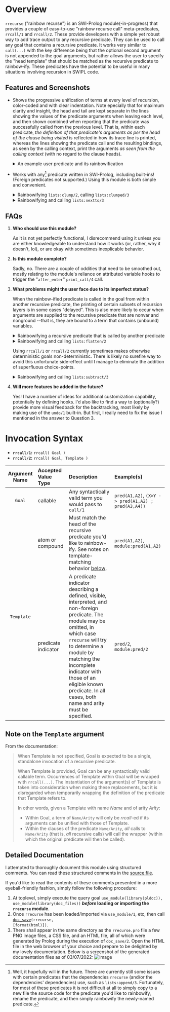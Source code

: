 # Overview

`rrecurse` ("rainbow recurse") is an SWI-Prolog module(-in-progress) that provides a couple of easy-to-use "rainbow recurse call" meta-predicates, `rrcall/1` and `rrcall/2`. These provide developers with a simple yet robust way to add trace output to any recursive predicate. They can be used to call any goal that contains a recursive predicate. It works very similar to `call(...)` with the key difference being that the optional second argument is not appended to the goal arguments, but rather allows the user to specify the "head template" that should be matched as the recursive predicate to rainbow-ify. These predicates have the potential to be useful in many situations involving recursion in SWIPL code.

## Features and Screenshots

* Shows the progressive unification of terms at every level of recursion, color-coded and with clear indentation. Note epecially that for maximum clarity and insight, the head and tail are kept separate in the lines showing the values of the predicate arguments when leaving each level, and then shown combined when reporting that the predicate was successfully called from the previous level. That is, within each predicate, *the definition of that predicate's arguments as per the head of the clause being visited* is reflected in how its trace line is printed, whereas the lines showing the predicate call and the resulting bindings, as seen by the calling context, print the arguments *as seen from the calling context* (with no regard to the clause heads).

  <details><summary>An example user predicate and its rainbowification</summary>
  
  <p>  
    
    ```prolog
    mytest([], []) :-
      !.
    mytest([H|T], [H|R]) :-
      mytest(T, R).
    ```
    
  <img src="https://user-images.githubusercontent.com/4154751/156992183-9adc5ef8-8e21-40b0-8379-680eb560925a.png">
  </p> 
  </details>


* Works with any[^1] predicate written in SWI-Prolog, including built-ins! (Foreign predicates not supported.) Using this module is both simple and convenient.
  <details><summary>Rainbowifying <code>lists:clump/2</code>, calling <code>lists:clumped/3</code></summary>
  
  <p>  
    
  <img src="https://user-images.githubusercontent.com/4154751/156995634-23deac98-7251-4672-a3b2-116ddff589b5.png">
  </p></details>
  <details><summary>Rainbowifying and calling <code>lists:nextto/3</code></summary>
  
  <p>
    
  <img src="https://user-images.githubusercontent.com/4154751/157102354-6bd2d908-621e-4166-9d3f-00ec5144fe35.png">
  </p>
  </details>




[^1]:
    Well, it hopefully will in the future. There are currently still some issues with certain predicates that the dependencies `rrecurse` (and/or the dependencies' dependencies) use, such as `lists:append/3`. Fortunately, for most of these predicates it is not difficult at all to simply copy to a new file the source code for the predicate you'd like to rainbowify, rename the predicate, and then simply rainbowify the newly-named predicate.


## FAQs

1. **Who should use this module?** 

   As it is not yet perfectly functional, I disrecommend using it unless you are either knowledgeable to understand how it works (or, rather, why it doesn't, lol), or are okay with sometimes inexplicable behavior.

3. **Is this module complete?** 

    Sadly, no. There are a couple of oddities that need to be smoothed out, mostly relating to the module's reliance on attributed variable hooks to trigger the "`after_enter`" `print_call/4` call.

6. **What problems might the user face due to its imperfect status?**

    When the rainbow-ified predicate is called in the goal from within another recursive predicate, the printing of certain subsets of recursion layers is in some cases "delayed". This is also more likely to occur when arguments are supplied to the recursive predicate that are nonvar and nonground --that is, they are bound to a term that contains (unbound) variables.
    
    <details><summary>Rainbowifying a recursive predicate that is called by another predicate</summary>
    
    <p>  
      
    - `ted_shortest_length/3` (which is not recursive) calls `ted_shortest_length/4`, which is recursive. 
    - Within the recursive predicate `ted_shortest_length/4`, another recursive predicate, `ted_path/4`, is called (via calls to non-recursive `ted_path/3`, which calls `ted_path/4`).
     
    <img src="https://user-images.githubusercontent.com/4154751/156991736-4b02c71c-cddd-4fe4-9b3a-1bbbb7b0596a.png">
    </p></details>
    <details><summary>Rainbowifying and calling <code>lists:flatten/2</code></summary>
  
    <p>       
      
    <img src="https://user-images.githubusercontent.com/4154751/157104421-6d914eda-f9e9-4c5d-b189-0bf70e05d0a1.png">
    </p></details>
    
    Using `rrcall/1` or `rrcall/2` currently sometimes makes otherwise deterministic goals non-deterministic. There is likely no surefire way to avoid this unfortunate side-effect until I manage to eliminate the addition of superfluous choice-points.
    <details><summary>Rainbowifying and calling <code>lists:subtract/3</code></summary>
    
    <p>     
    
    The first few lines are not included in this screenshot. _Goal_ was `lists:subtract([a,1,b,2,c,3],[1,2,3],Sub)`.
      
    <br/>
      
    <img src="https://user-images.githubusercontent.com/4154751/157105824-45a89757-fdce-46e2-9742-8ae25697a6af.png">
    </p></details>
    
8. **Will more features be added in the future?**
    
    Yes! I have a number of ideas for additional customization capability, potentially by defining hooks. I'd also like to find a way to (optionally?) provide more visual feedback for the backtracking, most likely by making use of the `undo/1` built-in. But first, I really need to fix the issue I mentioned in the answer to Question 3.


# Invocation Syntax
* **`rrcall/1`:** `rrcall( Goal )`
* **`rrcall/2`:** `rrcall( Goal, Template )`


<table>
<thead>
<tr>
<th align="center">Argument Name</th>
<th align="left">Accepted Value Type</th>
<th align="left">Description</th>
<th align="left">Example(s)</th>
</tr>
</thead>
<tbody>
<tr>
<td align="center"><code>Goal</code></td>
<td align="left">callable</td>
<td align="left">Any syntactically valid term you would pass to <code>call/1</code></td>
<td align="left"><code>pred(A1,A2)</code>, <code>(X&gt;Y -&gt; pred(A1,A2) ; pred(A3,A4))</code></td>
</tr>
<tr>
<td align="center" rowspan="2"><code>Template</code></td>
<td align="left">atom or compound</td>
<td align="left">Must match the head of the recursive predicate you'd like to rainbow-ify. See notes on template-matching behavior <a href="https://cheeseturtle.github.io/rrecurse/#note-on-the-template-argument" rel="nofollow">below</a>.</td>
<td align="left"><code>pred(A1,A2)</code>, <code>module:pred(A1,A2)</code></td>
</tr>
<tr>
<td align="left">predicate indicator</td>
<td align="left">A predicate indicator describing a defined, visible, interpreted, and non-foreign predicate. The module may be omitted, in which case <code>rrecurse</code> will try to determine a module by matching the incomplete indicator with those of an eligible known predicate. In all cases, both name and arity must be specified.</td>
<td align="left"><code>pred/2</code>, <code>module:pred/2</code></td>
</tr>
</tbody>
</table>

## Note on the `Template` argument

From the documentation:

> When Template is not specified, Goal is expected to be a single, standalone invocation of a recursive predicate.
>
> When Template is provided, Goal can be any syntactically valid callable term. Occurrences of Template within Goal will be wrapped with `rrcall(...)`. The instantiation of the argument(s) of Template is taken into consideration when making these replacements, but it is disregarded when temporarily wrapping the definition of the predicate that Template refers to.
>
> In other words, given a Template with name _Name_ and of arity _Arity_:
>
> * Within Goal, a term of ``Name/Arity`` will only be _rrcall_-ed if its arguments can be unified with those of Template.
> * Within the clauses of the predicate ``Name/Arity``, _all_ calls to ``Name/Arity`` (that is, _all_ recursive calls) will call the wrapper (within which the original predicate will then be called).

## Detailed Documentation

I attempted to thoroughly document this module using structured comments. You can read these structured comments in the [source file](https://github.com/CheeseTurtle/rrecurse/blob/main/rrecurse.pro).

If you'd like to read the contents of these comments presented in a more eyeball-friendly fashion, simply follow the following procedure: 
  1. At toplevel, simply execute the query goal `use_module(library(pldoc)), use_module(library(doc_files))` **_before_ loading or importing the `rrecurse` module**. 
  2. Once `rrecurse` has been loaded/imported via `use_module/1`, etc, then call <code><a href="https://www.swi-prolog.org/pldoc/doc_for?object=doc_save/2">doc_save</a>(rrecurse, [format(html)])</code>. 
  3. There shall appear in the same directory as the `rrecurse.pro` file a few PNG image files, a CSS file, and an HTML file, all of which were generated by Prolog during the execution of `doc_save/2`. Open the HTML file in the web browser of your choice and prepare to be delighted by my lovely documentation. Below is a screenshot of the generated documentation files as of 03/07/2022: 
     ![image](https://user-images.githubusercontent.com/4154751/157111653-445f40af-e7ac-41a8-9da7-43a819135655.png)
